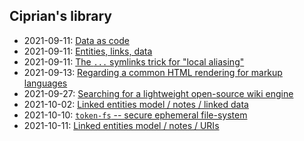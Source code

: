 ## Ciprian's library

* 2021-09-11: [Data as code](2021/19817cd9.md)
* 2021-09-11: [Entities, links, data](2021/1ab930b7.md)
* 2021-09-11: [The `...` symlinks trick for "local aliasing"](2021/4a56cfca.md)
* 2021-09-13: [Regarding a common HTML rendering for markup languages](2021/58cdcdcd.md)
* 2021-09-27: [Searching for a lightweight open-source wiki engine](2021/8e26baf0.md)
* 2021-10-02: [Linked entities model / notes / linked data](2021/1d117d29.md)
* 2021-10-10: [`token-fs` -- secure ephemeral file-system](2021/32dc7f2e.md)
* 2021-10-11: [Linked entities model / notes / URIs](2021/9a5f35dc.md)
